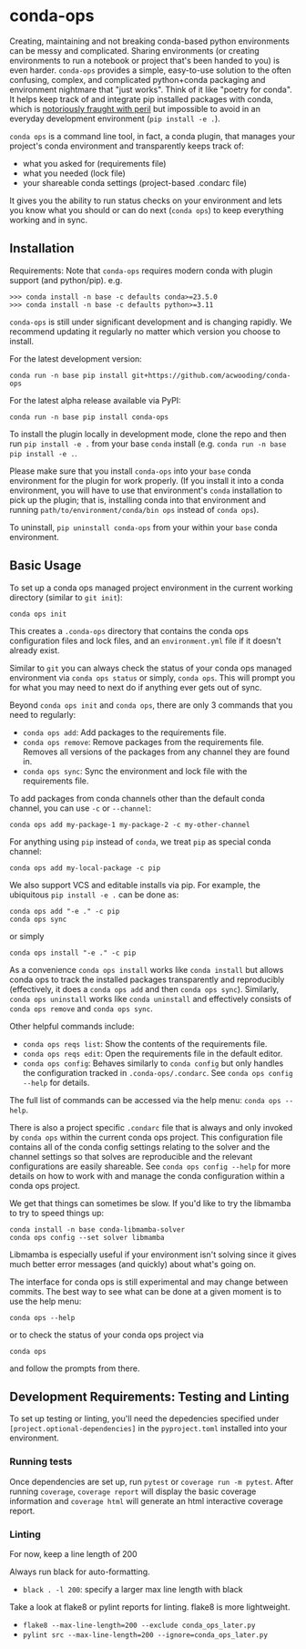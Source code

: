 # conda-ops
Creating, maintaining and not breaking conda-based python environments can be messy and complicated. Sharing environments (or creating environments to run a notebook or project that's been handed to you) is even harder. `conda-ops` provides a simple, easy-to-use solution to the often confusing, complex, and complicated python+conda packaging and environment nightmare that "just works". Think of it like "poetry for conda". It helps keep track of and integrate pip installed packages with conda, which is [notoriously fraught with peril](https://www.anaconda.com/blog/using-pip-in-a-conda-environment) but impossible to avoid in an everyday development environment (`pip install -e .`).

`conda ops` is a command line tool, in fact, a conda plugin, that manages your project's conda environment and transparently keeps track of:

* what you asked for (requirements file)
* what you needed (lock file)
* your shareable conda settings (project-based .condarc file)

It gives you the ability to run status checks on your environment and lets you know what you should or can do next (`conda ops`) to keep everything working and in sync.

## Installation

Requirements: Note that `conda-ops` requires modern conda with plugin support (and python/pip). e.g.

```
>>> conda install -n base -c defaults conda>=23.5.0
>>> conda install -n base -c defaults python>=3.11
```

`conda-ops` is still under significant development and is changing rapidly. We recommend updating it regularly no matter which version you choose to install.

For the latest development version:

`conda run -n base pip install git+https://github.com/acwooding/conda-ops`

For the latest alpha release available via PyPI:

`conda run -n base pip install conda-ops`


To install the plugin locally in development mode, clone the repo and then run `pip install -e .` from your base `conda` install (e.g. `conda run -n base pip install -e .`.

Please make sure that you install `conda-ops` into your `base` conda environment for the plugin for work properly. (If you install it into a conda environment, you will have to use that environment's `conda` installation to pick up the plugin; that is, installing conda into that environment and running `path/to/environment/conda/bin ops` instead of `conda ops`).

To uninstall, `pip uninstall conda-ops` from your within your `base` conda environment.

## Basic Usage

To set up a conda ops managed project environment in the current working directory (similar to `git init`):
```
conda ops init
```
This creates a `.conda-ops` directory that contains the conda ops configuration files and lock files, and an `environment.yml` file if it doesn't already exist.

Similar to `git` you can always check the status of your conda ops managed environment via `conda ops status` or simply, `conda ops`. This will prompt you for what you may need to next do if anything ever gets out of sync.

Beyond `conda ops init` and `conda ops`, there are only 3 commands that you need to regularly:
* `conda ops add`: Add packages to the requirements file.
* `conda ops remove`: Remove packages from the requirements file. Removes all versions of the packages from any channel they are found in.
* `conda ops sync`: Sync the environment and lock file with the requirements file.

To add packages from conda channels other than the default conda channel, you can use `-c` or `--channel`:
```
conda ops add my-package-1 my-package-2 -c my-other-channel
```
For anything using `pip` instead of `conda`, we treat `pip` as special conda channel:
```
conda ops add my-local-package -c pip
```
We also support VCS and editable installs via pip. For example, the ubiquitous `pip install -e .` can be done as:
```
conda ops add "-e ." -c pip
conda ops sync
```
or simply
```
conda ops install "-e ." -c pip
```

As a convenience `conda ops install` works like `conda install` but allows conda ops to track the installed packages transparently and reproducibly (effectively, it does a `conda ops add` and then `conda ops sync`). Similarly, `conda ops uninstall` works like `conda uninstall` and effectively consists of `conda ops remove` and `conda ops sync`.

Other helpful commands include:
* `conda ops reqs list`: Show the contents of the requirements file.
* `conda ops reqs edit`: Open the requirements file in the default editor.
* `conda ops config`: Behaves similarly to `conda config` but only handles the configuration tracked in `.conda-ops/.condarc`. See `conda ops config --help` for details.

The full list of commands can be accessed via the help menu: `conda ops --help`.

There is also a project specific `.condarc` file that is always and only invoked by `conda ops` within the current conda ops project. This configuration file contains all of the conda config settings relating to the solver and the channel settings so that solves are reproducible and the relevant configurations are easily shareable. See `conda ops config --help` for more details on how to work with and manage the conda configuration within a conda ops project.

We get that things can sometimes be slow. If you'd like to try the libmamba to try to speed things up:
```
conda install -n base conda-libmamba-solver
conda ops config --set solver libmamba
```
Libmamba is especially useful if your environment isn't solving since it gives much better error messages (and quickly) about what's going on.

The interface for conda ops is still experimental and may change between commits. The best way to see what can be done at a given moment is to use the help menu:
```
conda ops --help
```
or to check the status of your conda ops project via
```
conda ops
```
and follow the prompts from there.


## Development Requirements: Testing and Linting
To set up testing or linting, you'll need the depedencies specified under `[project.optional-dependencies]` in the `pyproject.toml` installed into your environment.

### Running tests
Once dependencies are set up, run `pytest` or `coverage run -m pytest`. After running `coverage`, `coverage report` will display the basic coverage information and `coverage html` will generate an html interactive coverage report.

### Linting
For now, keep a line length of 200

Always run black for auto-formatting.
* `black . -l 200`: specify a larger max line length with black

Take a look at flake8 or pylint reports for linting. flake8 is more lightweight.
* `flake8 --max-line-length=200 --exclude conda_ops_later.py`
* `pylint src --max-line-length=200 --ignore=conda_ops_later.py`